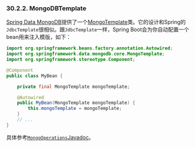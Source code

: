 ### 30.2.2.  MongoDBTemplate

[Spring Data MongoDB](https://projects.spring.io/spring-data-mongodb/)提供了一个[MongoTemplate](https://docs.spring.io/spring-data/mongodb/docs/current/api/org/springframework/data/mongodb/core/MongoTemplate.html)类。它的设计和Spring的`JdbcTemplate`很相似。跟`JdbcTemplate`一样，Spring Boot会为你自动配置一个bean用来注入模版，如下：
```java
import org.springframework.beans.factory.annotation.Autowired;
import org.springframework.data.mongodb.core.MongoTemplate;
import org.springframework.stereotype.Component;

@Component
public class MyBean {

    private final MongoTemplate mongoTemplate;

    @Autowired
    public MyBean(MongoTemplate mongoTemplate) {
        this.mongoTemplate = mongoTemplate;
    }
    // ...
}
```
具体参考[`MongoOperations`Javadoc](https://docs.spring.io/spring-data/mongodb/docs/current/api/org/springframework/data/mongodb/core/MongoOperations.html)。
